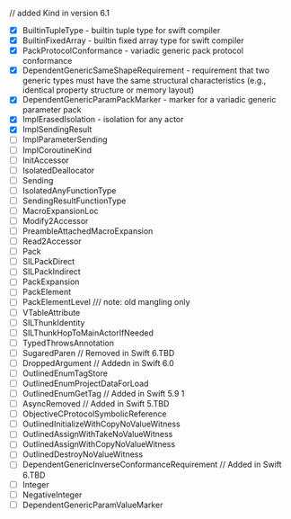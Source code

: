 // added Kind in version 6.1
- [x] BuiltinTupleType - builtin tuple type for swift compiler
- [x] BuiltinFixedArray - builtin fixed array type for swift compiler
- [x] PackProtocolConformance - variadic generic pack protocol conformance
- [x] DependentGenericSameShapeRequirement - requirement that two generic types must have the same structural characteristics (e.g., identical property structure or memory layout)
- [x] DependentGenericParamPackMarker - marker for a variadic generic parameter pack
- [x] ImplErasedIsolation - isolation for any actor
- [x] ImplSendingResult
- [ ] ImplParameterSending
- [ ] ImplCoroutineKind
- [ ] InitAccessor
- [ ] IsolatedDeallocator
- [ ] Sending
- [ ] IsolatedAnyFunctionType
- [ ] SendingResultFunctionType
- [ ] MacroExpansionLoc
- [ ] Modify2Accessor
- [ ] PreambleAttachedMacroExpansion
- [ ] Read2Accessor
- [ ] Pack
- [ ] SILPackDirect
- [ ] SILPackIndirect
- [ ] PackExpansion
- [ ] PackElement
- [ ] PackElementLevel
/// note: old mangling only
- [ ] VTableAttribute
- [ ] SILThunkIdentity
- [ ] SILThunkHopToMainActorIfNeeded
- [ ] TypedThrowsAnnotation
- [ ] SugaredParen // Removed in Swift 6.TBD
- [ ] DroppedArgument
// Addedn in Swift 6.0
- [ ] OutlinedEnumTagStore
- [ ] OutlinedEnumProjectDataForLoad
- [ ] OutlinedEnumGetTag
// Added in Swift 5.9 1
- [ ] AsyncRemoved
// Added in Swift 5.TBD
- [ ] ObjectiveCProtocolSymbolicReference
- [ ] OutlinedInitializeWithCopyNoValueWitness
- [ ] OutlinedAssignWithTakeNoValueWitness
- [ ] OutlinedAssignWithCopyNoValueWitness
- [ ] OutlinedDestroyNoValueWitness
- [ ] DependentGenericInverseConformanceRequirement
// Added in Swift 6.TBD
- [ ] Integer
- [ ] NegativeInteger
- [ ] DependentGenericParamValueMarker
